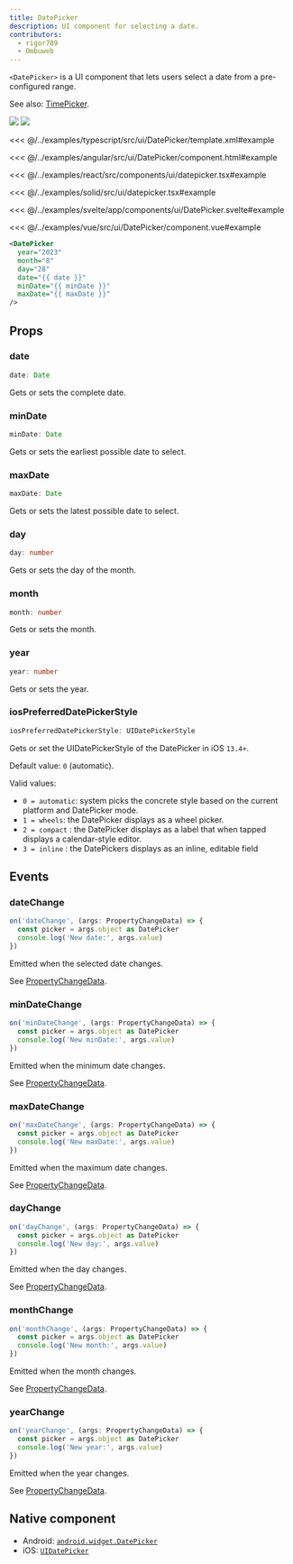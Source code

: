 ```yaml
---
title: DatePicker
description: UI component for selecting a date.
contributors:
  - rigor789
  - Ombuweb
---
```


`<DatePicker>` is a UI component that lets users select a date from a pre-configured range.

See also: [TimePicker](/ui/time-picker).

<DeviceFrame type="ios">
<img src="../assets/images/screenshots/ios/DatePicker.png"/>
</DeviceFrame>
<DeviceFrame type="android">
<img src="../assets/images/screenshots/android/DatePicker.png"/>
</DeviceFrame>

<Tabs>
<Tab flavor="typescript">

<<< @/../examples/typescript/src/ui/DatePicker/template.xml#example

</Tab>
<Tab flavor="angular">

<<< @/../examples/angular/src/ui/DatePicker/component.html#example

</Tab>
<Tab flavor="react">

<<< @/../examples/react/src/components/ui/datepicker.tsx#example

</Tab>
<Tab flavor="solid">

<<< @/../examples/solid/src/ui/datepicker.tsx#example

</Tab>
<Tab flavor="svelte">

<<< @/../examples/svelte/app/components/ui/DatePicker.svelte#example

</Tab>
<Tab flavor="vue">

<<< @/../examples/vue/src/ui/DatePicker/component.vue#example

</Tab>
</Tabs>

```xml
<DatePicker
  year="2023"
  month="8"
  day="28"
  date="{{ date }}"
  minDate="{{ minDate }}"
  maxDate="{{ maxDate }}"
/>
```

## Props

### date

```ts
date: Date
```

Gets or sets the complete date.

### minDate

```ts
minDate: Date
```

Gets or sets the earliest possible date to select.

### maxDate

```ts
maxDate: Date
```

Gets or sets the latest possible date to select.

### day

```ts
day: number
```

Gets or sets the day of the month.

### month

```ts
month: number
```

Gets or sets the month.

### year

```ts
year: number
```

Gets or sets the year.

### iosPreferredDatePickerStyle

```ts
iosPreferredDatePickerStyle: UIDatePickerStyle
```

Gets or set the UIDatePickerStyle of the DatePicker in iOS `13.4+`.

Default value: `0` (automatic).

Valid values:

- `0 = automatic`: system picks the concrete style based on the current platform and DatePicker mode.
- `1 = wheels`: the DatePicker displays as a wheel picker.
- `2 = compact` : the DatePicker displays as a label that when tapped displays a calendar-style editor.
- `3 = inline` : the DatePickers displays as an inline, editable field

## Events

### dateChange

```ts
on('dateChange', (args: PropertyChangeData) => {
  const picker = args.object as DatePicker
  console.log('New date:', args.value)
})
```

Emitted when the selected date changes.

See [PropertyChangeData](/api/interface/PropertyChangeData).

### minDateChange

```ts
on('minDateChange', (args: PropertyChangeData) => {
  const picker = args.object as DatePicker
  console.log('New minDate:', args.value)
})
```

Emitted when the minimum date changes.

See [PropertyChangeData](/api/interface/PropertyChangeData).

### maxDateChange

```ts
on('maxDateChange', (args: PropertyChangeData) => {
  const picker = args.object as DatePicker
  console.log('New maxDate:', args.value)
})
```

Emitted when the maximum date changes.

See [PropertyChangeData](/api/interface/PropertyChangeData).

### dayChange

```ts
on('dayChange', (args: PropertyChangeData) => {
  const picker = args.object as DatePicker
  console.log('New day:', args.value)
})
```

Emitted when the day changes.

See [PropertyChangeData](/api/interface/PropertyChangeData).

### monthChange

```ts
on('monthChange', (args: PropertyChangeData) => {
  const picker = args.object as DatePicker
  console.log('New month:', args.value)
})
```

Emitted when the month changes.

See [PropertyChangeData](/api/interface/PropertyChangeData).

### yearChange

```ts
on('yearChange', (args: PropertyChangeData) => {
  const picker = args.object as DatePicker
  console.log('New year:', args.value)
})
```

Emitted when the year changes.

See [PropertyChangeData](/api/interface/PropertyChangeData).

## Native component

- Android: [`android.widget.DatePicker`](https://developer.android.com/reference/android/widget/DatePicker.html)
- iOS: [`UIDatePicker`](https://developer.apple.com/documentation/uikit/uidatepicker)
